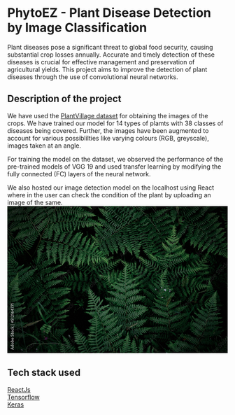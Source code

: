 # PhytoEZ - Plant Disease Detection by Image Classification

Plant diseases pose a significant threat to global food security, causing substantial crop losses annually. Accurate and timely detection of these diseases is crucial for effective management and preservation of agricultural yields. This project aims to improve the detection of plant diseases through the use of convolutional neural networks.

## Description of the project

We have used the [PlantVillage dataset]( https://www.kaggle.com/datasets/emmarex/plantdisease) for obtaining the images of the crops. We have trained our model for 14 types of plamts with 38 classes of diseases being covered. Further, the images have been augmented to account for various possiblilties like varying colours (RGB, greyscale), images taken at an angle.

For training the model on the dataset, we observed the performance of the pre-trained models of VGG 19 and used transfer learning by modifying the fully connected (FC) layers of the neural network.

We also hosted our image detection model on the localhost using React where in the user can check the condition of the plant by uploading an image of the same.
![Website](plant_disease_detection/src/components/constants/backgr.jpg)

## Tech stack used

[ReactJs](https://react.dev/) <br />
[Tensorflow](https://www.tensorflow.org/) <br />
[Keras](https://keras.io/) <br />

